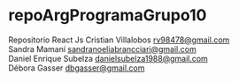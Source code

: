 # repoArgProgramaGrupo10
Repositorio React Js
Cristian	Villalobos	      rv98478@gmail.com
<br>
Sandra	Mamaní	            sandranoeliabrancciari@gmail.com
<br>
Daniel Enrique 	Subelza 	danielsubelza1988@gmail.com
<br>
Débora	Gasser	           dbgasser@gmail.com
